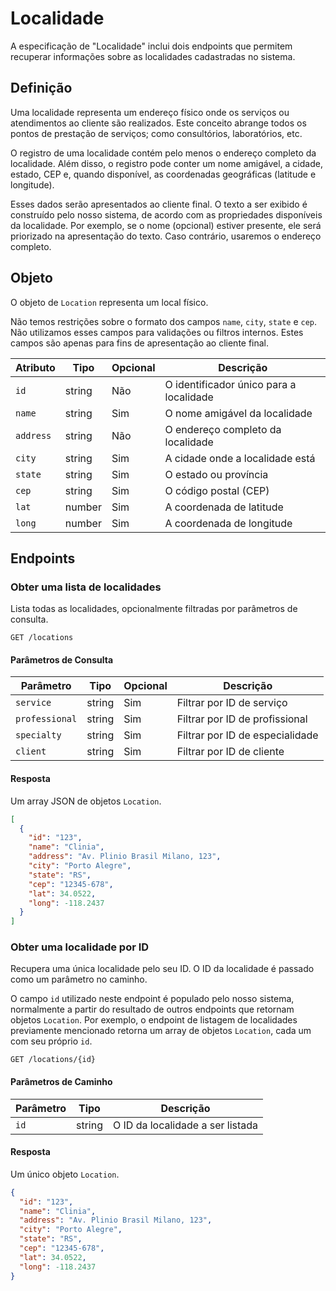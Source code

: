 # Localidade

A especificação de "Localidade" inclui dois endpoints que permitem recuperar informações sobre as localidades cadastradas no sistema.

## Definição

Uma localidade representa um endereço físico onde os serviços ou atendimentos ao cliente são realizados. Este conceito abrange todos os pontos de prestação de serviços; como consultórios, laboratórios, etc.

O registro de uma localidade contém pelo menos o endereço completo da localidade. Além disso, o registro pode conter um nome amigável, a cidade, estado, CEP e, quando disponível, as coordenadas geográficas (latitude e longitude).

Esses dados serão apresentados ao cliente final. O texto a ser exibido é construído pelo nosso sistema, de acordo com as propriedades disponíveis da localidade. Por exemplo, se o nome (opcional) estiver presente, ele será priorizado na apresentação do texto. Caso contrário, usaremos o endereço completo.

## Objeto

O objeto de `Location` representa um local físico.

Não temos restrições sobre o formato dos campos `name`, `city`, `state` e `cep`. Não utilizamos esses campos para validações ou filtros internos. Estes campos são apenas para fins de apresentação ao cliente final.

| Atributo  | Tipo   | Opcional | Descrição                               |
| --------- | ------ | -------- | --------------------------------------- |
| `id`      | string | Não      | O identificador único para a localidade |
| `name`    | string | Sim      | O nome amigável da localidade           |
| `address` | string | Não      | O endereço completo da localidade       |
| `city`    | string | Sim      | A cidade onde a localidade está         |
| `state`   | string | Sim      | O estado ou província                   |
| `cep`     | string | Sim      | O código postal (CEP)                   |
| `lat`     | number | Sim      | A coordenada de latitude                |
| `long`    | number | Sim      | A coordenada de longitude               |

## Endpoints

### Obter uma lista de localidades

Lista todas as localidades, opcionalmente filtradas por parâmetros de consulta.

```
GET /locations
```

#### Parâmetros de Consulta

| Parâmetro      | Tipo   | Opcional | Descrição                       |
| -------------- | ------ | -------- | ------------------------------- |
| `service`      | string | Sim      | Filtrar por ID de serviço       |
| `professional` | string | Sim      | Filtrar por ID de profissional  |
| `specialty`    | string | Sim      | Filtrar por ID de especialidade |
| `client`       | string | Sim      | Filtrar por ID de cliente       |

#### Resposta

Um array JSON de objetos `Location`.

```json
[
  {
    "id": "123",
    "name": "Clinia",
    "address": "Av. Plinio Brasil Milano, 123",
    "city": "Porto Alegre",
    "state": "RS",
    "cep": "12345-678",
    "lat": 34.0522,
    "long": -118.2437
  }
]
```

### Obter uma localidade por ID

Recupera uma única localidade pelo seu ID. O ID da localidade é passado como um parâmetro no caminho.

O campo `id` utilizado neste endpoint é populado pelo nosso sistema, normalmente a partir do resultado de outros endpoints que retornam objetos `Location`. Por exemplo, o endpoint de listagem de localidades previamente mencionado retorna um array de objetos `Location`, cada um com seu próprio `id`.

```
GET /locations/{id}
```

#### Parâmetros de Caminho

| Parâmetro | Tipo   | Descrição                        |
| --------- | ------ | -------------------------------- |
| `id`      | string | O ID da localidade a ser listada |

#### Resposta

Um único objeto `Location`.

```json
{
  "id": "123",
  "name": "Clinia",
  "address": "Av. Plinio Brasil Milano, 123",
  "city": "Porto Alegre",
  "state": "RS",
  "cep": "12345-678",
  "lat": 34.0522,
  "long": -118.2437
}
```
